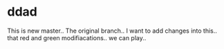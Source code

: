 # ddad
This is new master..
The original branch..
I want to add changes into this..
that red and green modifiacations.. 
we can play..
